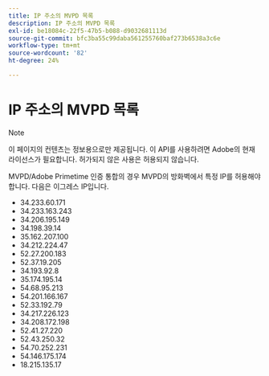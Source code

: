 ```yaml
---
title: IP 주소의 MVPD 목록
description: IP 주소의 MVPD 목록
exl-id: be18084c-22f5-47b5-b088-d9032681113d
source-git-commit: bfc3ba55c99daba561255760baf273b6538a3c6e
workflow-type: tm+mt
source-wordcount: '82'
ht-degree: 24%

---
```


# IP 주소의 MVPD 목록

>[!NOTE]
>
>이 페이지의 컨텐츠는 정보용으로만 제공됩니다. 이 API를 사용하려면 Adobe의 현재 라이선스가 필요합니다. 허가되지 않은 사용은 허용되지 않습니다.

MVPD/Adobe Primetime 인증 통합의 경우 MVPD의 방화벽에서 특정 IP를 허용해야 합니다. 다음은 이그레스 IP입니다.

* 34.233.60.171
* 34.233.163.243
* 34.206.195.149
* 34.198.39.14
* 35.162.207.100
* 34.212.224.47
* 52.27.200.183
* 52.37.19.205
* 34.193.92.8
* 35.174.195.14
* 54.68.95.213
* 54.201.166.167
* 52.33.192.79
* 34.217.226.123
* 34.208.172.198
* 52.41.27.220
* 52.43.250.32
* 54.70.252.231
* 54.146.175.174
* 18.215.135.17
